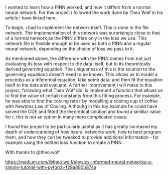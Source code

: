 I wanted to learn how a PINN worked, and how it differs from a  normal neural network. For this project i followed the work done by Theo Wolf in his article i have linked here.

To begin, i had to implement the network itself. This is done in the file network. The implementation of this network was surprisingly close to that of a normal network,as the PINN differs only in the loss we use. This network file is flexible enough to be used as both a PINN and a regular neural network, depending on the choice of loss we pass to it.

As mentioned above, the difference with the PINN comes from not just evaluating its loss with respect to the data itself, but to its theoretically derived governing equation. The uniqueness of this is the solution to the governing equations doesn't need to be known. This allows us to model a procedss as a diferential equation, take some data, and then fit the equation itself to the data and evaluate. 
A further improvement i will make to this project, following what Theo Wolf did, is implement a function that allows us to find the value of certain constants from this fitting process. For example, he was able to find the cooling rate r by modelling a cooling cup of coffee with Newtons Law of Cooling. Althouhg in this toy example he could have solved the ODE and fitted the theoretical solution and found a similiar value for r, this is not an option in many more complicated cases.

I found this project to be particularly useful as it has greatly increased my depth of understanding of how neural networks work, how to best program them, and how they can be tweaked to provide additional information - for example using the editted loss function to create a PINN.

With thanks to @theo.wolf

https://medium.com/@theo.wolf/physics-informed-neural-networks-a-simple-tutorial-with-pytorch-f28a890b874a
